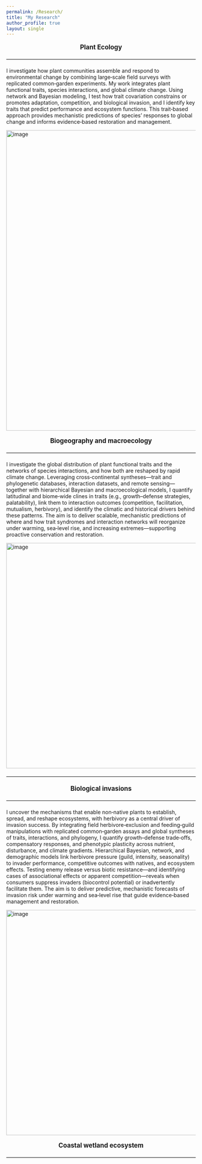 ```yaml
---
permalink: /Research/
title: "My Research"
author_profile: true
layout: single
---
```


<div style="text-align: center; font-weight: bold; font-size: 1.2em; margin-top: 1em; margin-bottom: 0.8em;">
Plant Ecology
</div>

<hr style="border: none; border-top: 1px solid #ccc; margin: 1.5em 0;" />

I investigate how plant communities assemble and respond to environmental change by combining large‑scale field surveys with replicated common‑garden experiments. My work integrates plant functional traits, species interactions, and global climate change. Using network and Bayesian modeling, I test how trait covariation constrains or promotes adaptation, competition, and biological invasion, and I identify key traits that predict performance and ecosystem functions. This trait‑based approach provides mechanistic predictions of species’ responses to global change and informs evidence‑based restoration and management.

<img width="1200" height="800" alt="image" src="https://github.com/user-attachments/assets/e649a1fc-48cd-43fd-81c7-706855b26fc8" />

<div style="text-align: center; font-weight: bold; font-size: 1.2em; margin-top: 1em; margin-bottom: 0.8em;">
Biogeography and macroecology
</div>

<hr style="border: none; border-top: 1px solid #ccc; margin: 1.5em 0;" />

I investigate the global distribution of plant functional traits and the networks of species interactions, and how both are reshaped by rapid climate change. Leveraging cross‑continental syntheses—trait and phylogenetic databases, interaction datasets, and remote sensing—together with hierarchical Bayesian and macroecological models, I quantify latitudinal and biome‑wide clines in traits (e.g., growth–defense strategies, palatability), link them to interaction outcomes (competition, facilitation, mutualism, herbivory), and identify the climatic and historical drivers behind these patterns. The aim is to deliver scalable, mechanistic predictions of where and how trait syndromes and interaction networks will reorganize under warming, sea‑level rise, and increasing extremes—supporting proactive conservation and restoration.

<img width="1200" height="600" alt="image" src="https://github.com/user-attachments/assets/9ce38adc-9490-4f4e-94db-0ac5220207eb" />

<hr style="border: none; border-top: 1px solid #ccc; margin: 1.5em 0;" />

<div style="text-align: center; font-weight: bold; font-size: 1.2em; margin-top: 1em; margin-bottom: 0.8em;">
Biological invasions
</div>

<hr style="border: none; border-top: 1px solid #ccc; margin: 1.5em 0;" />

I uncover the mechanisms that enable non‑native plants to establish, spread, and reshape ecosystems, with herbivory as a central driver of invasion success. By integrating field herbivore‑exclusion and feeding‑guild manipulations with replicated common‑garden assays and global syntheses of traits, interactions, and phylogeny, I quantify growth–defense trade‑offs, compensatory responses, and phenotypic plasticity across nutrient, disturbance, and climate gradients. Hierarchical Bayesian, network, and demographic models link herbivore pressure (guild, intensity, seasonality) to invader performance, competitive outcomes with natives, and ecosystem effects. Testing enemy release versus biotic resistance—and identifying cases of associational effects or apparent competition—reveals when consumers suppress invaders (biocontrol potential) or inadvertently facilitate them. The aim is to deliver predictive, mechanistic forecasts of invasion risk under warming and sea‑level rise that guide evidence‑based management and restoration.

<img width="1200" height="600" alt="image" src="https://github.com/user-attachments/assets/85250b19-c293-4ae9-929d-3f87d644143c" />


<div style="text-align: center; font-weight: bold; font-size: 1.2em; margin-top: 1em; margin-bottom: 0.8em;">
Coastal wetland ecosystem
</div>

<hr style="border: none; border-top: 1px solid #ccc; margin: 1.5em 0;" />



